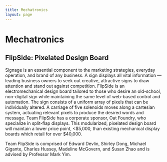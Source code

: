 ```yaml
---
title: Mechatronics
layout: page
---
```

# Mechatronics

## FlipSide: Pixelated Design Board

Signage is an essential component to the marketing strategies, everyday operation, and brand of any business. A sign displays all vital information — leading business owners to seek out creative, attractive signs to draw attention and stand out against competition. FlipSide is an electromechanical design board tailored to those who desire an old-school, non-digital sign while maintaining the same level of web-based control and automation. The sign consists of a uniform array of pixels that can be individually altered. A carriage of five solenoids moves along a cartesian system, actuating relevant pixels to produce the desired words and message. Team FlipSide has a corporate sponsor, Oat Foundry, who specialize in split-flap displays. This modularized, pixelated design board will maintain a lower price point, <$5,000, than existing mechanical display boards which retail for over $40,000.

Team FlipSide is comprised of Edward Devlin, Shirley Dong, Michael Gigante, Charles Hussey, Madeline McGovern, and Susan Zhao and is advised by Professor Mark Yim.
